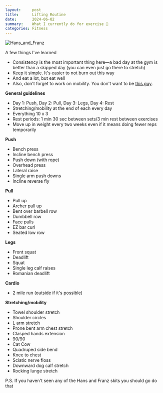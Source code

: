 ```yaml
---
layout:     post
title:      Lifting Routine
date:       2024-06-02
summary:    What I currently do for exercise 💪
categories: Fitness
---
```

![Hans_and_Franz](https://deadline.com/wp-content/uploads/2023/04/TSDSANI_NB024.jpg)

A few things I've learned
- Consistency is the most important thing here—a bad day at the gym is better than a skipped day (you can even just go there to stretch)
- Keep it simple. It's easier to not burn out this way
- And eat a lot, but eat well
- Also, don't forget to work on mobility. You don't want to be [this guy](https://www.youtube.com/watch?v=bj2yfvQGbl8).

**General guidelines** 
- Day 1: Push, Day 2: Pull, Day 3: Legs, Day 4: Rest
- Stretching/mobility at the end of each every day
- Everything 10 x 3
- Rest periods: 1 min 30 sec between sets/3 min rest between exercises
- Move up in weight every two weeks even if it means doing fewer reps temporarily

**Push**
- Bench press
- Incline bench press
- Push down (with rope)
- Overhead press
- Lateral raise
- Single arm push downs
- Incline reverse fly

**Pull**
- Pull up
- Archer pull up
- Bent over barbell row
- Dumbbell row
- Face pulls
- EZ bar curl
- Seated low row

**Legs**
- Front squat
- Deadlift
- Squat
- Single leg calf raises
- Romanian deadlift

**Cardio**
- 2 mile run (outside if it's possible)

**Stretching/mobility**
- Towel shoulder stretch
- Shoulder circles
- L arm stretch
- Prone bent arm chest stretch
- Clasped hands extension
- 90/90
- Cat Cow
- Quadruped side bend
- Knee to chest
- Sciatic nerve floss
- Downward dog calf stretch
- Rocking lunge stretch

P.S. If you haven't seen any of the Hans and Franz skits you should go do that